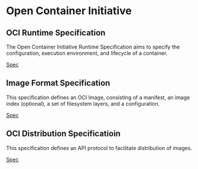 # Open Container Initiative
## OCI Runtime Specification
The Open Container Initiative Runtime Specification aims to specify the configuration, execution environment, and lifecycle of a container.

[Spec](https://github.com/opencontainers/runtime-spec/blob/master/spec.md)
## Image Format Specification
This specification defines an OCI Image, consisting of a manifest, an image index (optional), a set of filesystem layers, and a configuration.

[Spec](https://github.com/opencontainers/image-spec/blob/master/spec.md)
## OCI Distribution Specificatioin
This specification defines an API protocol to facilitate distribution of images.

[Spec](https://github.com/opencontainers/distribution-spec/blob/master/spec.md)